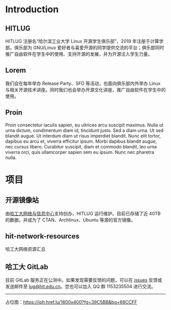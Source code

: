 # Introduction

## HITLUG

HITLUG 注册名“哈尔滨工业大学 Linux 开源学生俱乐部”，2019 年注册于计算学部。俱乐部为 GNU/Linux 爱好者与喜爱开源的同学提供交流的平台；俱乐部同时推广自由软件在学生中的使用、支持开源的发展，并为开源注入学生力量。

## Lorem

我们会在每年举办 Release Party、SFD 等活动，也面向俱乐部内外举办 Linux 与相关开源技术讲座。同时我们也会举办开源文化讲座，推广自由软件在学生中的使用。

## Proin

Proin consectetur iaculis sapien, eu ultrices arcu suscipit maximus. Nulla ut urna dictum, condimentum diam id, tincidunt justo. Sed a diam urna. Ut sed blandit augue. Ut interdum diam ut risus imperdiet blandit. Nunc elit tortor, dapibus eu arcu et, viverra efficitur ipsum. Morbi dapibus blandit augue, nec cursus libero. Curabitur suscipit, diam et commodo blandit, leo urna viverra orci, quis ullamcorper sapien sem eu ipsum. Nunc nec pharetra nulla.

# 项目

## 开源镜像站

由[哈工大网络与信息中心](http://ito.hit.edu.cn/)支持创办，HITLUG 运行维护。目前已存储了近 40TB 的数据，并成为了 CTAN、Archlinux、Ubuntu 等源的官方镜像。

## hit-network-resources

哈工大网络资源汇总

## 哈工大 GitLab

目前 GitLab 服务正在公测中。如果发现需要反馈的问题，可以在 [issues](https://github.com/hitlug/issues) 反馈或发送邮件至 [lug@hit.edu.cn](mailto:lug@hit.edu.cn)。您也可以加入 QQ 群 1153235504 进行交流。

---

占位图：https://iph.href.lu/1600x400?fg=39C5BB&bg=66CCFF
